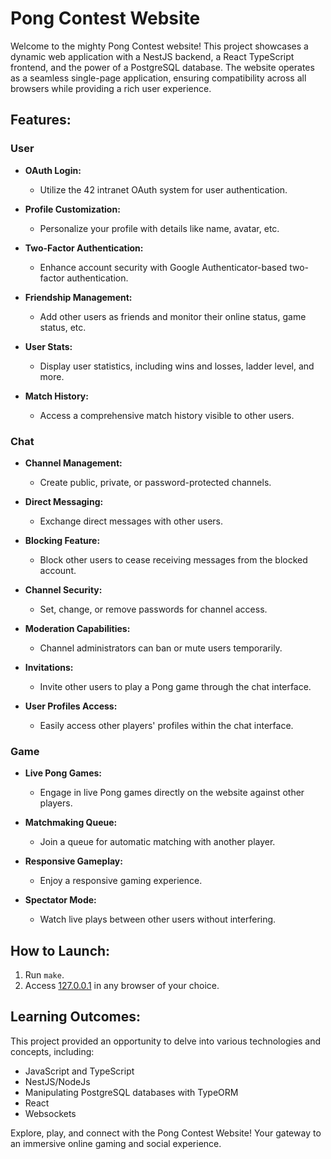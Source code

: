 # Pong Contest Website

Welcome to the mighty Pong Contest website! This project showcases a dynamic web application with a NestJS backend, a React TypeScript frontend, and the power of a PostgreSQL database. The website operates as a seamless single-page application, ensuring compatibility across all browsers while providing a rich user experience.

## Features:

### User

- **OAuth Login:**
  - Utilize the 42 intranet OAuth system for user authentication.

- **Profile Customization:**
  - Personalize your profile with details like name, avatar, etc.

- **Two-Factor Authentication:**
  - Enhance account security with Google Authenticator-based two-factor authentication.

- **Friendship Management:**
  - Add other users as friends and monitor their online status, game status, etc.

- **User Stats:**
  - Display user statistics, including wins and losses, ladder level, and more.

- **Match History:**
  - Access a comprehensive match history visible to other users.

### Chat

- **Channel Management:**
  - Create public, private, or password-protected channels.

- **Direct Messaging:**
  - Exchange direct messages with other users.

- **Blocking Feature:**
  - Block other users to cease receiving messages from the blocked account.

- **Channel Security:**
  - Set, change, or remove passwords for channel access.

- **Moderation Capabilities:**
  - Channel administrators can ban or mute users temporarily.

- **Invitations:**
  - Invite other users to play a Pong game through the chat interface.

- **User Profiles Access:**
  - Easily access other players' profiles within the chat interface.

### Game

- **Live Pong Games:**
  - Engage in live Pong games directly on the website against other players.

- **Matchmaking Queue:**
  - Join a queue for automatic matching with another player.

- **Responsive Gameplay:**
  - Enjoy a responsive gaming experience.

- **Spectator Mode:**
  - Watch live plays between other users without interfering.

## How to Launch:

1. Run `make`.
2. Access [127.0.0.1](http://127.0.0.1) in any browser of your choice.

## Learning Outcomes:

This project provided an opportunity to delve into various technologies and concepts, including:

- JavaScript and TypeScript
- NestJS/NodeJs
- Manipulating PostgreSQL databases with TypeORM
- React
- Websockets

Explore, play, and connect with the Pong Contest Website! Your gateway to an immersive online gaming and social experience.
